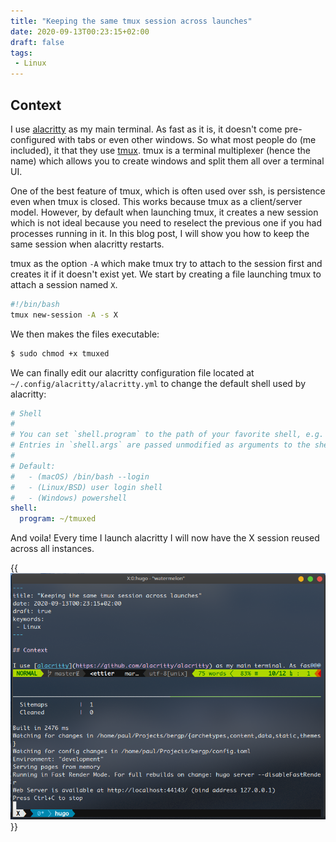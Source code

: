 ```yaml
---
title: "Keeping the same tmux session across launches"
date: 2020-09-13T00:23:15+02:00
draft: false
tags:
 - Linux
---
```


## Context

I use [alacritty](https://github.com/alacritty/alacritty) as my main terminal. As fast as it is, it doesn't come pre-configured with tabs or even other windows. So what most people do (me included), it that they use [tmux](https://github.com/tmux/tmux).
tmux is a terminal multiplexer (hence the name) which allows you to create windows and split them all over a terminal UI.

One of the best feature of tmux, which is often used over ssh, is persistence even when tmux is closed. This works because tmux as a client/server model. However, by default when launching tmux, it creates a new session which is not ideal because you need to reselect the previous one if you had processes running in it. In this blog post, I will show you how to keep the same session when alacritty restarts.

tmux as the option `-A` which make tmux try to attach to the session first and creates it if it doesn't exist yet. We start by creating a file launching tmux to attach a session named `X`.

```bash
#!/bin/bash
tmux new-session -A -s X
```

We then makes the files executable:

```bash
$ sudo chmod +x tmuxed
```

We can finally edit our alacritty configuration file located at `~/.config/alacritty/alacritty.yml` to change the default shell used by alacritty:

```yml
# Shell
#
# You can set `shell.program` to the path of your favorite shell, e.g. `/bin/fish`.
# Entries in `shell.args` are passed unmodified as arguments to the shell.
#
# Default:
#   - (macOS) /bin/bash --login
#   - (Linux/BSD) user login shell
#   - (Windows) powershell
shell:
  program: ~/tmuxed
```

And voila! Every time I launch alacritty I will now have the X session reused across all instances.

{{<img src="alacritty.png" caption="The alacritty terminal emulator" center=true >}}

